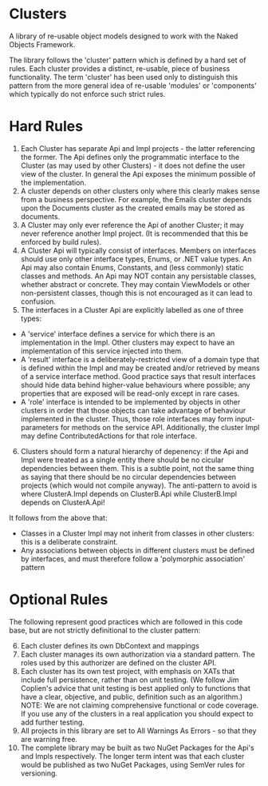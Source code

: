 Clusters
========

A library of re-usable object models designed to work with the Naked Objects Framework.

The library follows the 'cluster' pattern which is defined by a hard set of rules.  Each cluster provides a distinct, re-usable, piece of business functionality. The term 'cluster' has been used only to distinguish this pattern from the more general idea of re-usable 'modules' or 'components' which typically do not enforce such strict rules. 

Hard Rules
==========

1. Each Cluster has separate Api and Impl projects - the latter referencing the former.  The Api defines only the programmatic interface to the Cluster (as may used by other Clusters) - it does not define the user view of the cluster.  In general the Api exposes the minimum possible of the implementation.
2. A cluster depends on other clusters only where this clearly makes sense from a business perspective.  For example, the Emails cluster depends upon the Documents cluster as the created emails may be stored as documents.
3. A Cluster may only ever reference the Api of another Cluster; it may never reference another Impl project.  (It is recommended that this be enforced by build rules).
4. A Cluster Api will typically consist of interfaces. Members on interfaces should use only other interface types, Enums, or .NET value types. An Api may also contain Enums, Constants, and (less commonly) static classes and methods. An Api may NOT contain any persistable classes, whether abstract or concrete. They may contain ViewModels or other non-persistent classes, though this is not encouraged as it can lead to confusion. 
5. The interfaces in a Cluster Api are explicitly labelled as one of three types:
- A 'service' interface defines a service for which there is an implementation in the Impl. Other clusters may expect to have an implementation of this service injected into them.
- A 'result' interface is a deliberately-restricted view of a domain type that is defined within the Impl and may be created and/or retrieved by means of a service interface method. Good practice says that result interfaces should hide data behind higher-value behaviours where possible; any properties that are exposed will be read-only except in rare cases.
- A 'role' interface is intended to be implemented by objects in other clusters in order that those objects can take advantage of behaviour implemented in the cluster. Thus, those role interfaces may form input-parameters for methods on the service API. Additionally, the cluster Impl may define ContributedActions for that role interface.
6. Clusters should form a natural hierarchy of depenency: if the Api and Impl were treated as a single entity there should be no cicular dependencies between them.  This is a subtle point, not the same thing as saying that there should be no circular dependencies between projects (which would not compile anyway). The anti-pattern to avoid is where ClusterA.Impl depends on ClusterB.Api while ClusterB.Impl depends on ClusterA.Api! 

It follows from the above that:
 - Classes in a Cluster Impl may not inherit from classes in other clusters: this is a deliberate constraint.
 - Any associations between objects in different clusters must be defined by interfaces, and must therefore follow a 'polymorphic association' pattern
 
Optional Rules
==============

The following represent good practices which are followed in this code base, but are not strictly definitional to the cluster pattern:

6. Each cluster defines its own DbContext and mappings
7. Each cluster manages its own authorization via a standard pattern.  The roles used by this authorizer are defined on the cluster API.
8. Each cluster has its own test project, with emphasis on XATs that include full persistence, rather than on unit testing.  (We follow Jim Coplien's advice that unit testing is best applied only to functions that have a clear, objective, and public, definition such as an algorithm.) NOTE: We are not claiming comprehensive functional or code coverage. If you use any of the clusters in a real application you should expect to add further testing.
9. All projects in this library are set to All Warnings As Errors - so that they are warning free.
10. The complete library may be built as two NuGet Packages for the Api's and Impls respectively.  The longer term intent was that each cluster would be published as two NuGet Packages, using SemVer rules for versioning.
